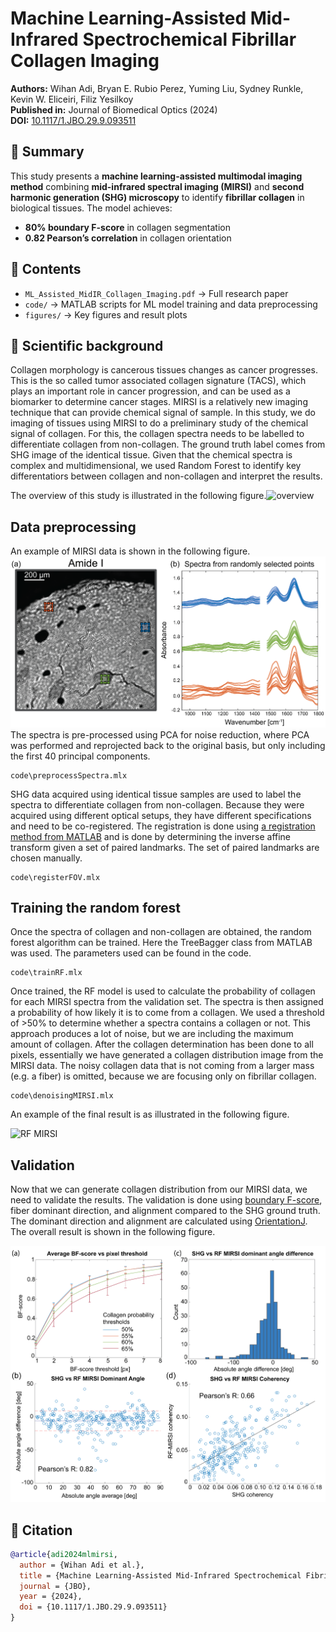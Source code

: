 # Machine Learning-Assisted Mid-Infrared Spectrochemical Fibrillar Collagen Imaging
**Authors:** Wihan Adi, Bryan E. Rubio Perez, Yuming Liu, Sydney Runkle, Kevin W. Eliceiri, Filiz Yesilkoy  
**Published in:** Journal of Biomedical Optics (2024)  
**DOI:** [10.1117/1.JBO.29.9.093511](https://doi.org/10.1117/1.JBO.29.9.093511)

## 🔬 Summary
This study presents a **machine learning-assisted multimodal imaging method** combining **mid-infrared spectral imaging (MIRSI)** and **second harmonic generation (SHG) microscopy** to identify **fibrillar collagen** in biological tissues. The model achieves:
- **80% boundary F-score** in collagen segmentation
- **0.82 Pearson’s correlation** in collagen orientation
  

## 📜 Contents
- `ML_Assisted_MidIR_Collagen_Imaging.pdf` → Full research paper
- `code/` → MATLAB scripts for ML model training and data preprocessing
- `figures/` → Key figures and result plots


## 🧬 Scientific background
Collagen morphology is cancerous tissues changes as cancer progresses. This is the so called tumor associated collagen signature (TACS), which plays an important role in cancer progression, 
and can be used as a biomarker to determine cancer stages. 
MIRSI is a relatively new imaging technique that can provide chemical signal of sample. In this study, we do imaging of tissues using MIRSI to do a preliminary study of the chemical signal of collagen.
For this, the collagen spectra needs to be labelled to differentiate collagen from non-collagen. The ground truth label comes from SHG image of the identical tissue. Given that the chemical spectra is complex and multidimensional, 
we used Random Forest to identify key differentatiors between collagen and non-collagen and interpret the results. 

The overview of this study is illustrated in the following figure.![overview](figures/fig1.png)

## Data preprocessing
An example of MIRSI data is shown in the following figure.  
![example MIRSI](figures/fig2.png)
The spectra is pre-processed using PCA for noise reduction, where PCA was performed and reprojected back to the original basis, but only including the first 40 principal components. 


```
code\preprocessSpectra.mlx
```

SHG data acquired using identical tissue samples are used to label the spectra to differentiate collagen from non-collagen. 
Because they were acquired using different optical setups, they have different specifications and need to be co-registered. 
The registration is done using [a registration method from MATLAB](https://www.mathworks.com/help/images/find-image-rotation-and-scale.html) 
and is done by determining the inverse affine transform given a set of paired landmarks. The set of paired landmarks are chosen manually.


```
code\registerFOV.mlx
```

## Training the random forest 
Once the spectra of collagen and non-collagen are obtained, the random forest algorithm can be trained. Here the TreeBagger class from MATLAB was used. The parameters used can be found in the code. 

```
code\trainRF.mlx
```
Once trained, the RF model is used to calculate the probability of collagen for each MIRSI spectra from the validation set. The spectra is then assigned a probability of how likely it is to come from a collagen. 
We used a threshold of >50% to determine whether a spectra contains a collagen or not. This approach produces a lot of noise, but we are including the maximum amount of collagen. After the collagen determination has 
been done to all pixels, essentially we have generated a collagen distribution image from the MIRSI data. The noisy collagen data that is not coming from a larger mass (e.g. a fiber) is omitted,
because we are focusing only on fibrillar collagen. 

```
code\denoisingMIRSI.mlx
```

An example of the final result is as illustrated in the following figure. 

![RF MIRSI](figures/fig3.png)



## Validation
 Now that we can generate collagen distribution from our MIRSI data, we need to validate the results. The validation is done using [boundary F-score](https://www.mathworks.com/help/images/ref/bfscore.html), 
 fiber dominant direction, and alignment compared to the SHG ground truth.  The dominant direction and alignment are calculated using [OrientationJ](https://bigwww.epfl.ch/demo/orientation/). 
 The overall result is shown in the following figure. 

![Validation](figures/fig4.png)





## 📌 Citation
```bibtex
@article{adi2024mlmirsi,
  author = {Wihan Adi et al.},
  title = {Machine Learning-Assisted Mid-Infrared Spectrochemical Fibrillar Collagen Imaging},
  journal = {JBO},
  year = {2024},
  doi = {10.1117/1.JBO.29.9.093511}
}

